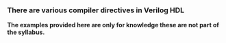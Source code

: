 ### There are various compiler directives in Verilog HDL

<p><b>The examples provided here are only for knowledge these are not part of the syllabus.</b></p>
